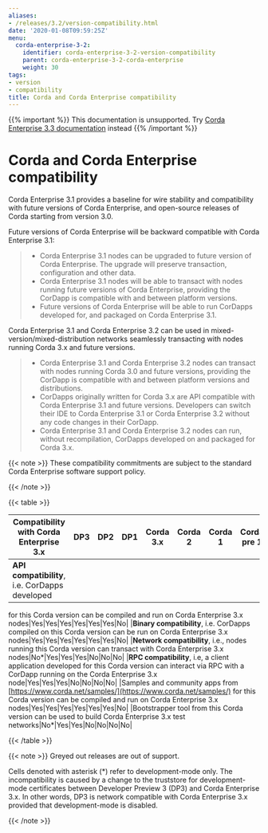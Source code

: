 ```yaml
---
aliases:
- /releases/3.2/version-compatibility.html
date: '2020-01-08T09:59:25Z'
menu:
  corda-enterprise-3-2:
    identifier: corda-enterprise-3-2-version-compatibility
    parent: corda-enterprise-3-2-corda-enterprise
    weight: 30
tags:
- version
- compatibility
title: Corda and Corda Enterprise compatibility
---
```

{{% important %}}
This documentation is unsupported.
Try [Corda Enterprise 3.3 documentation](/docs/corda-enterprise/3.3/_index.md) instead
{{% /important %}}


# Corda and Corda Enterprise compatibility

Corda Enterprise 3.1 provides a baseline for wire stability and compatibility with future versions of Corda Enterprise, and open-source releases of Corda starting from version 3.0.

Future versions of Corda Enterprise will be backward compatible with Corda Enterprise 3.1:

> 
> 
> * Corda Enterprise 3.1 nodes can be upgraded to future version of Corda Enterprise. The upgrade will preserve transaction, configuration and other data.
> * Corda Enterprise 3.1 nodes will be able to transact with nodes running future versions of Corda Enterprise, providing the CorDapp is compatible with and between platform versions.
> * Future versions of Corda Enterprise will be able to run CorDapps developed for, and packaged on Corda Enterprise 3.1.


Corda Enterprise 3.1 and Corda Enterprise 3.2 can be used in mixed-version/mixed-distribution networks seamlessly transacting with nodes running Corda 3.x and future versions.

> 
> 
> * Corda Enterprise 3.1 and Corda Enterprise 3.2 nodes can transact with nodes running Corda 3.0 and future versions, providing the CorDapp is compatible with and between platform versions and distributions.
> * CorDapps originally written for Corda 3.x are API compatible with Corda Enterprise 3.1 and future versions.
> Developers can switch their IDE to Corda Enterprise 3.1 or Corda Enterprise 3.2 without any code changes in their CorDapp.
> * Corda Enterprise 3.1 and Corda Enterprise 3.2 nodes can run, without recompilation, CorDapps developed on and packaged for Corda 3.x.


{{< note >}}
These compatibility commitments are subject to the standard Corda Enterprise software support policy.

{{< /note >}}

{{< table >}}

|Compatibility with Corda Enterprise 3.x|DP3|DP2|DP1|Corda 3.x|Corda 2|Corda 1|Corda pre 1|
|------------------------------------------------|-------------|---------------|---------------|------------------|-----------------|-----------------|---------------------|
|**API compatibility**, i.e. CorDapps developed
for this Corda version can be compiled and run
on Corda Enterprise 3.x nodes|Yes|Yes|Yes|Yes|Yes|Yes|No|
|**Binary compatibility**, i.e. CorDapps
compiled on this Corda version can be run on
Corda Enterprise 3.x nodes|Yes|Yes|Yes|Yes|Yes|Yes|No|
|**Network compatibility**, i.e., nodes running
this Corda version can transact with Corda
Enterprise 3.x nodes|No*|Yes|Yes|Yes|No|No|No|
|**RPC compatibility**, i.e, a client
application developed for this Corda version
can interact via RPC with a CorDapp running on
the Corda Enterprise 3.x node|Yes|Yes|Yes|No|No|No|No|
|Samples and community apps from
[https://www.corda.net/samples/](https://www.corda.net/samples/) for this Corda
version can be compiled and run on Corda
Enterprise 3.x nodes|Yes|Yes|Yes|Yes|Yes|Yes|No|
|Bootstrapper tool from this Corda version can
be used to build Corda Enterprise 3.x test
networks|No*|Yes|Yes|No|No|No|No|

{{< /table >}}

{{< note >}}
Greyed out releases are out of support.

Cells denoted with asterisk (*) refer to development-mode only. The incompatibility is caused by a change to the truststore for development-mode certificates between
Developer Preview 3 (DP3) and Corda Enterprise 3.x. In other words, DP3 is network compatible with Corda Enterprise 3.x provided that development-mode is disabled.

{{< /note >}}
